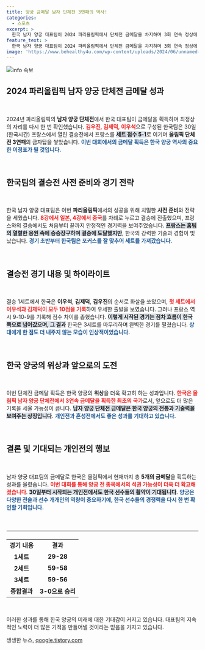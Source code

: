 ```yaml
---
title: 양궁 금메달 남자 단체전 3연패의 역사!
categories:
  - 스포츠
excerpt: >
  한국 남자 양궁 대표팀이 2024 파리올림픽에서 단체전 금메달을 차지하며 3회 연속 정상에 올랐다. 김우진, 김제덕, 이우석의 활약으로 한국은 금메달 5개째 획득, 전 종목 석권을 향한 청신호를 밝혀 눈길을 끈다.
feature_text: >
  한국 남자 양궁 대표팀이 2024 파리올림픽에서 단체전 금메달을 차지하며 3회 연속 정상에 올랐다. 김우진, 김제덕, 이우석의 활약으로 한국은 금메달 5개째 획득, 전 종목 석권을 향한 청신호를 밝혀 눈길을 끈다.
image: 'https://www.behealthy4u.com/wp-content/uploads/2024/06/unnamed-file.png'
---
```


<p><img src="https://www.behealthy4u.com/wp-content/uploads/2024/06/unnamed-file.png" alt="info 속보" /></p>

<h2 data-ke-size="size26">2024 파리올림픽 남자 양궁 단체전 금메달 성과</h2>

<p data-ke-size="size16">&nbsp;</p>

<p>2024년 파리올림픽의 <b>남자 양궁 단체전</b>에서 한국 대표팀이 금메달을 획득하며 최정상의 자리를 다시 한 번 확인했습니다. <b><span style="color: #ee2323;">김우진, 김제덕, 이우석</span></b>으로 구성된 한국팀은 30일(한국시간) 프랑스에서 열린 결승전에서 프랑스를 <b><span style="background-color: #21538527;">세트 점수 5-1</span></b>로 이기며 <b>올림픽 단체전 3연패</b>의 금자탑을 쌓았습니다. <b><span style="color: #1a5490;">이번 대회에서의 금메달 획득은 한국 양궁 역사의 중요한 이정표가 될 것입니다.</span></b></p>

<p data-ke-size="size16">&nbsp;</p>

<h2 data-ke-size="size26">한국팀의 결승전 사전 준비와 경기 전략</h2>

<p data-ke-size="size16">&nbsp;</p>

<p>한국 남자 양궁 대표팀은 이번 <b>파리올림픽</b>에서의 성공을 위해 치밀한 <b>사전 준비</b>와 전략을 세웠습니다. <b><span style="color: #ee2323;">8강에서 일본, 4강에서 중국</span></b>를 차례로 누르고 결승에 진출했으며, 프랑스와의 결승에서도 처음부터 끝까지 안정적인 경기력을 보여주었습니다. <b><span style="background-color: #21538527;">프랑스는 홈팀의 열렬한 응원 속에 승승장구하며 결승에 도달했지만</span></b>, 한국의 강력한 기술과 경험이 빛났습니다. <b><span style="color: #1a5490;">경기 초반부터 한국팀은 포커스를 잘 맞추어 세트를 가져갔습니다.</span></b></p>

<p data-ke-size="size16">&nbsp;</p>

<h2 data-ke-size="size26">결승전 경기 내용 및 하이라이트</h2>

<p data-ke-size="size16">&nbsp;</p>

<p>결승 1세트에서 한국은 <b>이우석</b>, <b>김제덕</b>, <b>김우진</b>의 순서로 화살을 쏘았으며, <b><span style="color: #ee2323;">첫 세트에서 이우석과 김제덕이 모두 10점을 기록</span></b>하여 우세한 출발을 보였습니다. 그러나 프랑스 역시 9-10-9를 기록해 점수 차이를 좁혔습니다. <b><span style="background-color: #21538527;">이렇게 시작된 경기는 점차 흐름이 한국 쪽으로 넘어갔으며, 그 결과</span></b> 한국은 3세트를 마무리하며 완벽한 경기를 펼쳤습니다. <b><span style="color: #1a5490;">상대에게 한 점도 더 내주지 않는 모습이 인상적이었습니다.</span></b></p>

<p data-ke-size="size16">&nbsp;</p>

<h2 data-ke-size="size26">한국 양궁의 위상과 앞으로의 도전</h2>

<p data-ke-size="size16">&nbsp;</p>

<p>이번 단체전 금메달 획득은 한국 양궁의 <b>위상</b>을 더욱 확고히 하는 성과입니다. <b><span style="color: #ee2323;">한국은 올림픽 남자 양궁 단체전에서 3연속 금메달을 획득한 최초의 국가</span></b>로서, 앞으로도 더 많은 기록을 세울 가능성이 큽니다. <b><span style="background-color: #21538527;">남자 양궁 단체전 금메달은 한국 양궁의 전통과 기술력을 보여주는 상징입니다</span></b>. <b><span style="color: #1a5490;">개인전과 혼성전에서도 좋은 성과를 기대하고 있습니다.</span></b></p>

<p data-ke-size="size16">&nbsp;</p>

<h2 data-ke-size="size26">결론 및 기대되는 개인전의 행보</h2>

<p data-ke-size="size16">&nbsp;</p>

<p>남자 양궁 대표팀의 금메달로 한국은 올림픽에서 현재까지 총 <b>5개의 금메달</b>을 획득하는 성과를 올렸습니다. <b><span style="color: #ee2323;">이번 대회를 통해 양궁 전 종목에서의 석권 가능성이 더욱 더 확고해졌습니다</span></b>. <b><span style="background-color: #21538527;">30일부터 시작되는 개인전에서도 한국 선수들의 활약이 기대됩니다</span></b>. <b><span style="color: #1a5490;">양궁은 다양한 전술과 선수 개개인의 역량이 중요하기에, 한국 선수들의 경쟁력을 다시 한 번 확인할 기회입니다.</span></b></p>

<p data-ke-size="size16">&nbsp;</p>

<hr style="border: 1px solid #ddd; margin: 20px 0;" />

<table style="width: 100%; border-collapse: collapse;">
  <tr>
    <td style="text-align: center; height: 17px;"><b>경기 내용</b></td>
    <td style="text-align: center; height: 17px;"><b>결과</b></td>
  </tr>
  <tr>
    <td style="text-align: center; height: 17px;"><b>1세트</b></td>
    <td style="text-align: center; height: 17px;"><b>29-28</b></td>
  </tr>
  <tr>
    <td style="text-align: center; height: 17px;"><b>2세트</b></td>
    <td style="text-align: center; height: 17px;"><b>59-58</b></td>
  </tr>
  <tr>
    <td style="text-align: center; height: 17px;"><b>3세트</b></td>
    <td style="text-align: center; height: 17px;"><b>59-56</b></td>
  </tr>
  <tr>
    <td style="text-align: center; height: 17px;"><b>종합결과</b></td>
    <td style="text-align: center; height: 17px;"><b>3-0으로 승리</b></td>
  </tr>
</table>

<p data-ke-size="size16">&nbsp;</p>

<p>이러한 성과를 통해 한국 양궁의 미래에 대한 기대감이 커지고 있습니다. 대표팀의 지속적인 노력이 더 많은 기적을 만들어낼 것이라는 믿음을 가지고 있습니다.</p>
생생한 뉴스, <a href="https://qoogle.tistory.com" rel="dofollow">qoogle.tistory.com</a>


